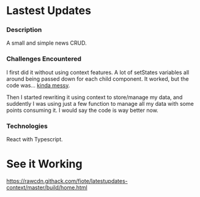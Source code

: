 # Lastest Updates

### Description

A small and simple news CRUD.

### Challenges Encountered

I first did it without using context features. A lot of setStates variables all around being passed down for each child component. It worked, but the code was... [kinda messy](https://github.com/fiote/latestupdates-hooks).

Then I started rewriting it using context to store/manage my data, and suddently I was using just a few function to manage all my data with some points consuming it. I would say the code is way better now.

### Technologies

React with Typescript.

# See it Working

https://rawcdn.githack.com/fiote/latestupdates-context/master/build/home.html